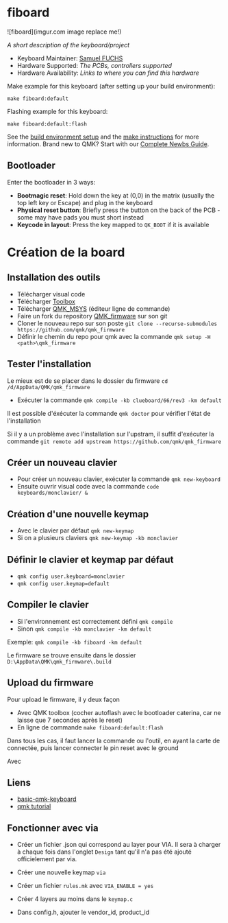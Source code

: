 # fiboard

![fiboard](imgur.com image replace me!)

*A short description of the keyboard/project*

* Keyboard Maintainer: [Samuel FUCHS](https://github.com/OpYFicarloGG)
* Hardware Supported: *The PCBs, controllers supported*
* Hardware Availability: *Links to where you can find this hardware*

Make example for this keyboard (after setting up your build environment):

    make fiboard:default

Flashing example for this keyboard:

    make fiboard:default:flash

See the [build environment setup](https://docs.qmk.fm/#/getting_started_build_tools) and the [make instructions](https://docs.qmk.fm/#/getting_started_make_guide) for more information. Brand new to QMK? Start with our [Complete Newbs Guide](https://docs.qmk.fm/#/newbs).

## Bootloader

Enter the bootloader in 3 ways:

* **Bootmagic reset**: Hold down the key at (0,0) in the matrix (usually the top left key or Escape) and plug in the keyboard
* **Physical reset button**: Briefly press the button on the back of the PCB - some may have pads you must short instead
* **Keycode in layout**: Press the key mapped to `QK_BOOT` if it is available



# Création de la board 


## Installation des outils 

- Télécharger visual code 
- Télécharger [Toolbox](https://github.com/qmk/qmk_toolbox)
- Télécharger [QMK_MSYS](https://github.com/qmk/qmk_distro_msys/releases/tag/1.7.2) (éditeur ligne de commande)
- Faire un fork du repository [QMK_firmware](https://github.com/qmk/qmk_firmware) sur son git 
- Cloner le nouveau repo sur son poste `git clone --recurse-submodules https://github.com/qmk/qmk_firmware`
- Définir le chemin du repo pour qmk avec la commande `qmk setup -H <path>\qmk_firmware`



## Tester l'installation 

Le mieux est de se placer dans le dossier du firmware `cd /d/AppData/QMK/qmk_firmware`
- Exécuter la commande `qmk compile -kb clueboard/66/rev3 -km default`

Il est possible d'éxécuter la commande `qmk doctor` pour vérifier l'état de l'installation 

Si il y a un problème avec l'installation sur l'upstram, il suffit d'exécuter la commande `git remote add upstream https://github.com/qmk/qmk_firmware`

## Créer un nouveau clavier 
- Pour créer un nouveau clavier, exécuter la commande `qmk new-keyboard`
- Ensuite ouvrir visual code avec la commande `code keyboards/monclavier/ &`

## Création d'une nouvelle keymap 
- Avec le clavier par défaut `qmk new-keymap`
- Si on a plusieurs claviers `qmk new-keymap -kb monclavier` 

## Définir le clavier et keymap par défaut 
- `qmk config user.keyboard=monclavier`
- `qmk config user.keymap=default`

## Compiler le clavier 
- Si l'environnement est correctement défini `qmk compile`
- Sinon `qmk compile -kb monclavier -km default`

Exemple: `qmk compile -kb fiboard -km default`

Le firmware se trouve ensuite dans le dossier `D:\AppData\QMK\qmk_firmware\.build`

## Upload du firmware 

Pour upload le firmware, il y deux façon 
- Avec QMK toolbox (cocher autoflash avec le bootloader caterina, car ne laisse que 7 secondes après le reset)
- En ligne de commande `make fiboard:default:flash`

Dans tous les cas, il faut lancer la commande ou l'outil, en ayant la carte de connectée, puis lancer connecter le pin reset avec le ground

Avec

## Liens
- [basic-qmk-keyboard](https://johnmu.com/basic-qmk-keyboard/)
- [qmk tutorial](https://docs.qmk.fm/#/newbs_building_firmware)

## Fonctionner avec via 

- Créer un fichier .json qui correspond au layer pour VIA. Il sera à charger à chaque fois dans l'onglet `Design` tant qu'il n'a pas été ajouté officielement par via. 

- Créer une nouvelle keymap `via`
- Créer un fichier `rules.mk` avec `VIA_ENABLE = yes`
- Créer 4 layers au moins dans le `keymap.c`
- Dans config.h, ajouter le vendor_id, product_id